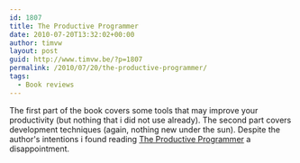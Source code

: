 ```yaml
---
id: 1807
title: The Productive Programmer
date: 2010-07-20T13:32:02+00:00
author: timvw
layout: post
guid: http://www.timvw.be/?p=1807
permalink: /2010/07/20/the-productive-programmer/
tags:
  - Book reviews
---
```

The first part of the book covers some tools that may improve your productivity (but nothing that i did not use already). The second part covers development techniques (again, nothing new under the sun). Despite the author's intentions i found reading [The Productive Programmer](http://oreilly.com/catalog/9780596519544) a disappointment.
